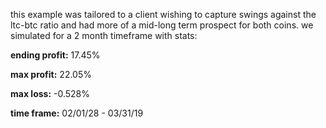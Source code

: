 this example was tailored to a client wishing to capture swings against the ltc-btc ratio and had more of a mid-long term prospect for both coins.
we simulated for a 2 month timeframe with stats:

**ending profit:** 17.45%

**max profit:** 22.05%

**max loss:** -0.528%

**time frame:** 02/01/28 - 03/31/19
